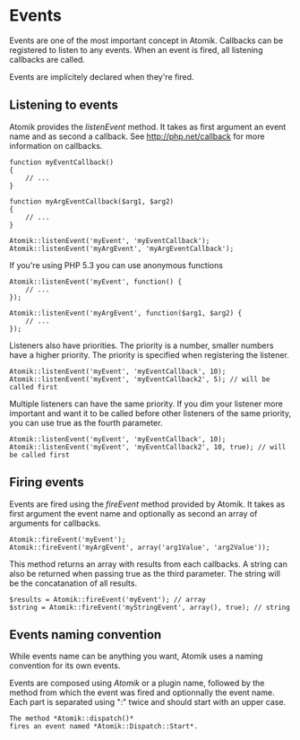 
# Events

Events are one of the most important concept in Atomik.
Callbacks can be registered to listen to any events. When an event
is fired, all listening callbacks are called. 

Events are implicitely declared when they're fired.

## Listening to events

Atomik provides the *listenEvent* method.
It takes as first argument an event name and as second a callback.
See http://php.net/callback for more information on callbacks.

    function myEventCallback()
    {
	    // ...
    }

    function myArgEventCallback($arg1, $arg2)
    {
	    // ...
    }

    Atomik::listenEvent('myEvent', 'myEventCallback');
    Atomik::listenEvent('myArgEvent', 'myArgEventCallback');

If you're using PHP 5.3 you can use anonymous functions

    Atomik::listenEvent('myEvent', function() {
	    // ...
    });

    Atomik::listenEvent('myArgEvent', function($arg1, $arg2) {
	    // ...
    });

Listeners also have priorities. The priority is a number, smaller numbers have a higher priority.
The priority is specified when registering the listener.

    Atomik::listenEvent('myEvent', 'myEventCallback', 10);
    Atomik::listenEvent('myEvent', 'myEventCallback2', 5); // will be called first

Multiple listeners can have the same priority. If you dim your listener more important and want it 
to be called before other listeners of the same priority, you can use true as the fourth parameter.

    Atomik::listenEvent('myEvent', 'myEventCallback', 10);
    Atomik::listenEvent('myEvent', 'myEventCallback2', 10, true); // will be called first

## Firing events

Events are fired using the *fireEvent* method provided by Atomik. 
It takes as first argument the event name and
optionally as second an array of arguments for callbacks.

    Atomik::fireEvent('myEvent');
    Atomik::fireEvent('myArgEvent', array('arg1Value', 'arg2Value'));

This method returns an array with results from each callbacks. A string can also be returned
when passing true as the third parameter. The string will be the concatanation of all results.

    $results = Atomik::fireEvent('myEvent'); // array
    $string = Atomik::fireEvent('myStringEvent', array(), true); // string

## Events naming convention

While events name can be anything you want, Atomik uses a naming convention for its own events.

Events are composed using *Atomik* or a plugin name, followed by the method from which the
event was fired and optionnally the event name. Each part is separated using ":" twice and should
start with an upper case.

	The method *Atomik::dispatch()*
	fires an event named *Atomik::Dispatch::Start*.

